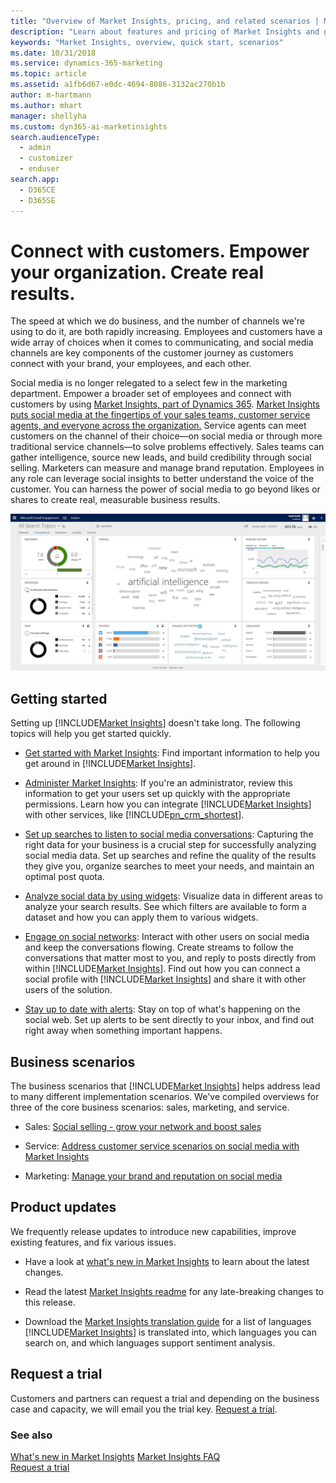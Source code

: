 ```yaml
---
title: "Overview of Market Insights, pricing, and related scenarios | Microsoft Docs"
description: "Learn about features and pricing of Market Insights and get started using the service."
keywords: "Market Insights, overview, quick start, scenarios"
ms.date: 10/31/2018
ms.service: dynamics-365-marketing
ms.topic: article
ms.assetid: a1fb6d67-e0dc-4694-8086-3132ac270b1b
author: m-hartmann
ms.author: mhart
manager: shellyha
ms.custom: dyn365-ai-marketinsights
search.audienceType: 
  - admin
  - customizer
  - enduser
search.app: 
  - D365CE
  - D365SE
---
```


# Connect with customers. Empower your organization. Create real results.

The speed at which we do business, and the number of channels we're using to do it, are both rapidly increasing. Employees and customers have a wide array of choices when it comes to communicating, and social media channels are key components of the customer journey as customers connect with your brand, your employees, and each other.

Social media is no longer relegated to a select few in the marketing department. Empower a broader set of employees and connect with customers by using [Market Insights, part of Dynamics 365](https://go.microsoft.com/fwlink/p/?linkid=842309). [Market Insights puts social media at the fingertips of your sales teams, customer service agents, and everyone across the organization.](https://dynamics.microsoft.com/microsoft-social-engagement/) Service agents can meet customers on the channel of their choice&mdash;on social media or through more traditional service channels&mdash;to solve problems effectively. Sales teams can gather intelligence, source new leads, and build credibility through social selling. Marketers can measure and manage brand reputation. Employees in any role can leverage social insights to better understand the voice of the customer. You can harness the power of social media to go beyond likes or shares to create real, measurable business results.

![Market Insights dashboard for conversations displaying charts and phrase clouds](media/analytics-conversation-view.jpg "Market Insights dashboard for conversations displaying charts and phrase clouds")

## Getting started

Setting up [!INCLUDE[Market Insights](../includes/pn-market-insights-short.md)] doesn't take long. The following topics will help you get started quickly.

- [Get started with Market Insights](get-started.md): Find important information to help you get around in [!INCLUDE[Market Insights](../includes/pn-market-insights-short.md)].

- [Administer Market Insights](settings-administration.md): If you're an administrator, review this information to get your users set up quickly with the appropriate permissions. Learn how you can integrate [!INCLUDE[Market Insights](../includes/pn-market-insights-short.md)] with other services, like [!INCLUDE[pn_crm_shortest](../includes/pn-crm-shortest.md)].

- [Set up searches to listen to social media conversations](set-up-searches.md): Capturing the right data for your business is a crucial step for successfully analyzing social media data. Set up searches and refine the quality of the results they give you, organize searches to meet your needs, and maintain an optimal post quota.

- [Analyze social data by using widgets](analyze-social-data-using-widgets.md): Visualize data in different areas to analyze your search results. See which filters are available to form a dataset and how you can apply them to various widgets.

- [Engage on social networks](engage-on-social-networks.md): Interact with other users on social media and keep the conversations flowing. Create streams to follow the conversations that matter most to you, and reply to posts directly from within [!INCLUDE[Market Insights](../includes/pn-market-insights-short.md)]. Find out how you can connect a social profile with [!INCLUDE[Market Insights](../includes/pn-market-insights-short.md)] and share it with other users of the solution.

- [Stay up to date with alerts](email-alerts.md): Stay on top of what's happening on the social web. Set up alerts to be sent directly to your inbox, and find out right away when something important happens.

## Business scenarios

The business scenarios that [!INCLUDE[Market Insights](../includes/pn-market-insights-short.md)] helps address lead to many different implementation scenarios. We've compiled overviews for three of the core business scenarios: sales, marketing, and service.

- Sales: [Social selling - grow your network and boost sales](overview-sales-scenario.md)

- Service: [Address customer service scenarios on social media with Market Insights](overview-service-scenario.md)

- Marketing: [Manage your brand and reputation on social media](overview-marketing-scenario.md)

## Product updates

We frequently release updates to introduce new capabilities, improve existing features, and fix various issues.

- Have a look at [what's new in Market Insights](what-s-new.md) to learn about the latest changes.

- Read the latest [Market Insights readme](http://go.Microsoft.com/fwlink/p/?LinkId=393612) for any late-breaking changes to this release.

- Download the [Market Insights translation guide](http://go.Microsoft.com/fwlink/p/?LinkID=391086) for a list of languages [!INCLUDE[Market Insights](../includes/pn-market-insights-short.md)] is translated into, which languages you can search on, and which languages support sentiment analysis.

## Request a trial

Customers and partners can request a trial and depending on the business case and capacity, we will email you the trial key. [Request a trial](https://experience.dynamics.com/trials/).

### See also

[What's new in Market Insights](what-s-new.md)
[Market Insights FAQ](faq.md)   
[Request a trial](https://experience.dynamics.com/trials/)
